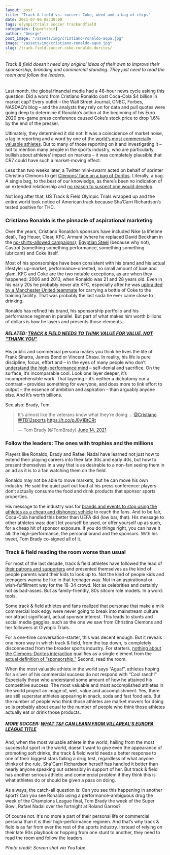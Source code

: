 ```yaml
---
layout: post
title: "Track & field vs. soccer: Coke, weed and a bag of chips"
date: 2021-07-06 08:30:00
tags: olympictrials soccer trackandfield
categories: [sportsbiz]
author: "George"
post_image: "/assets/img/cristiano-ronaldo-aqua.jpg"
image: "/assets/img/cristiano-ronaldo-aqua.jpg"
slug: /track-field-soccer-coke-ronaldo-doritos/
---
```

<h6>Track & field doesn't need any original ideas of their own to improve their sponsorship, branding and commercial standing. They just need to read the room and follow the leaders.</h6>

Last month, the global financial media had a 48-hour news cycle asking this question: Did a word from Cristiano Ronaldo cost Coca-Cola $4 billion in market cap? Every outlet – the Wall Street Journal, CNBC, Forbes, NASDAQ’s blog – and the analysts they rely on for data and pull quotes were going deep to determine if Ronaldo’s action at the beginning of his Euro 2020 pre-game press conference caused Coke’s stock price to drop 1.6% by the end of the presser.

Ultimately, they determined it did not. It was a coincidence of market noise, a lag in reporting and a word by one of the [world’s most commercially valuable athletes](https://www.sportico.com/business/commerce/2021/ronaldo-didnt-cost-coke-billions-1234632038/). But to many of those reporting on it and investigating it – not to mention many people in the sports industry, who are particularly bullish about athletes’ impact on markets – it was completely plausible that CR7 could have such a market-moving effect.

Less than two weeks later, a Twitter mini-swarm acted on behalf of sprinter Christina Clemons to get [Clemons’ face on a bag of Doritos](https://twitter.com/SheTheMann_ing/status/1408838241977917442). Literally, a bag. A single bag, to the best of our knowledge, as there’s been no indication of an extended relationship and [no reason to suspect one would develop](https://nalathletics.com/blog/2021/03/25/what-do-track-field-athletes-offer-sponsors).

Not long after that, US Track & Field Olympic Trials wrapped up and the entire world took notice of American track because Sha’Carri Richardson’s tested positive for THC.

### Cristiano Ronaldo is the pinnacle of aspirational marketing

Over the years, Cristiano Ronaldo’s sponsors have included Nike (a lifetime deal), Tag Heuer, Clear, KFC, Armani (where he replaced David Beckham in the [no-shirts-allowed campaigns](https://luxurylaunches.com/celebrities/cristiano_ronaldo_is_new_face_of_armani_jeans_and_emporio_armani_underwear.php)), [Egyptian Steel](https://twitter.com/Cristiano/status/900319213956472832) (because why not), Castrol (something something performance, something something lubricant) and Coke itself. 

Most of his sponsorships have been consistent with his brand and his actual lifestyle: up-market, performance-oriented, no small amount of luxe and glam. KFC and Coke are the two notable exceptions, as are when they happened: 2006 and 2013, when Ronaldo was 21 and 28 years old. Even in his early 20s he probably never ate KFC, especially after he was [upbraided by a Manchester United teammate](https://en.as.com/en/2016/07/31/football/1469996540_268121.html) for carrying a bottle of Coke to the training facility. That was probably the last soda he ever came close to drinking.

Ronaldo has refined his brand, his sponsorship portfolio and his performance regimen in parallel. But part of what makes him worth billions of dollars is how he layers and presents those elements. 

##### RELATED: [TRACK & FIELD NEEDS TO THINK VALUE FOR VALUE, NOT "THANK YOU"](https://nalathletics.com/blog/2021/05/20/track-and-field-value-not-thank-you)

His public and commercial persona makes you think he lives the life of Frank Sinatra, James Bond or Vincent Chase. In reality, his life is pure discipline, focus, effort and – in the eyes of many people who don’t [understand the high-performance mind](https://egoalsbook.com/) – self-denial and sacrifice. On the surface, it’s incomparable cool. Look one layer deeper, it’s incomprehensible work. That layering – it’s neither a dichotomy nor a contrast – provides something for everyone, and does more to link effort to output – the essence of ambition and aspiration – than arguably anyone else. And it’s worth billions. 

See also: Brady, Tom.

<blockquote class="twitter-tweet"><p lang="en" dir="ltr">It’s almost like the veterans know what they’re doing.... <a href="https://twitter.com/Cristiano?ref_src=twsrc%5Etfw">@Cristiano</a> <a href="https://twitter.com/TB12sports?ref_src=twsrc%5Etfw">@TB12sports</a> <a href="https://t.co/pJ0y1BtCRt">https://t.co/pJ0y1BtCRt</a></p>&mdash; Tom Brady (@TomBrady) <a href="https://twitter.com/TomBrady/status/1404572271973388290?ref_src=twsrc%5Etfw">June 14, 2021</a></blockquote> <script async src="https://platform.twitter.com/widgets.js" charset="utf-8"></script> 

### Follow the leaders: The ones with trophies and the millions

Players like Ronaldo, Brady and Rafael Nadal have learned not just how to extend their playing careers into their late 30s and early 40s, but how to present themselves in a way that is as desirable to a non-fan seeing them in an ad as it is to a fan watching them on the field. 

Ronaldo may not be able to move markets, but he can move his own industry. He said the quiet part out loud at his press conference: players don’t actually consume the food and drink products that sponsor sports properties. 

His message to the industry was for [brands and events to stop using the athletes as a cheap and dishonest vehicle](https://powersponsorship.com/ronaldo-coca-cola-make-it-clear-its-time-for-rightsholders-to-grow-up/) to reach the fans. And to be fair, Coca-Cola handled this better than UEFA did (low bar, that). His message to other athletes was: don’t let yourself be used, or offer yourself up as such, for a cheap hit of sponsor exposure. If you do things right, you can have it all: the high-performance, the personal brand and the sponsors. With his tweet, Tom Brady co-signed all of it.

### Track & field reading the room worse than usual

For most of the last decade, track & field athletes have followed the lead of [their patrons and supporters](https://nalathletics.com/blog/2021/05/20/track-and-field-value-not-thank-you) and presented themselves as the kind of people parents want their kids to look up to. Not the kind of people kids and teenagers wanna be like in that teenager way. Not in an aspirational or wish-fulfillment way for the 18-34 crowd. Not as celebrities and certainly not as bad-asses. But as family-friendly, 80s sitcom role models. In a word: tools. 

Some track & field athletes and fans realized that personae that make a milk commercial look edgy were never going to break into mainstream culture nor attract significant, actual sponsor interest. This leads to stunts and social media gaggles, such as the one we saw from Christina Clemons and her followers at Olympic Trials.

For a one-time conversation-starter, this was decent enough. But it reveals one more way in which track & field, from the top down, is completely disconnected from the broader sports industry. For starters, [nothing about the Clemons-Doritos interaction](https://twitter.com/SheTheMann_ing/status/1406997424019701760) qualifies as a single element from the [actual definition of “sponsorship.”](https://powersponsorship.com/most-least-powerful-sponsorship-benefits/) Second, read the room. 

When the most valuable athlete in the world says “Agua!”, athletes hoping for a sliver of his commercial success do not respond with “Cool ranch!” Especially those who understand some amount of how he attained his competitive success. The most valuable and most accomplished athletes in the world project an image of, well, value and accomplishment. Yes, there are still superstar athletes appearing in snack, soda and fast food ads. But the number of people who think those athletes are market movers for doing so is probably about equal to the number of people who think those athletes actually eat or drink those products. 

##### MORE SOCCER: [WHAT T&F CAN LEARN FROM VILLAREAL'S EUROPA LEAGUE TITLE](https://nalathletics.com/blog/2021/05/27/track-and-field-lessons-learned-villareal-europa-league)

And, when the most valuable athlete in the world, hailing from the most successful sport in the world, doesn’t want to give even the appearance of promoting soft drinks, the track & field world needs a better response to one of their biggest stars failing a drug test, regardless of what anyone thinks of the rule. Sha'Carri Richardson herself has handled it better than nearly anyone speaking out ostensibly in support of her. But track & field has another serious athletic and commercial problem if they think this is what athletes do or should be given a pass on doing.

As always, the catch-all question is: Can you see this happening in another sport? Can you see Ronaldo using a performance-ambiguous drug the week of the Champions League final, Tom Brady the week of the Super Bowl, Rafael Nadal over the fortnight at Roland Garros? 

Of course not. It's no more a part of their personal life or commercial persona than it is their high-performance regimen. And that’s why track & field is as far from ever the rest of the sports industry. Instead of relying on their late 90s playbook or hopping from one stunt to another, they need to read the room and follow the leaders.

<em>Photo credit: Screen shot via YouTube</em>
